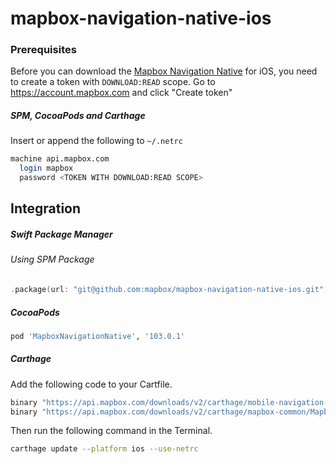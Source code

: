 # mapbox-navigation-native-ios

### Prerequisites

Before you can download the [Mapbox Navigation Native](https://github.com/mapbox/mapbox-navigation-native) for iOS, you need to create a token with `DOWNLOAD:READ` scope.
Go to https://account.mapbox.com and click "Create token"

##### SPM, CocoaPods and Carthage
Insert or append the following to `~/.netrc`

```bash
machine api.mapbox.com
  login mapbox
  password <TOKEN WITH DOWNLOAD:READ SCOPE>
```

## Integration

##### Swift Package Manager

###### Using SPM Package

```swift
.package(url: "git@github.com:mapbox/mapbox-navigation-native-ios.git", from: "103.0.1"),
```

##### CocoaPods

```ruby
pod 'MapboxNavigationNative', '103.0.1'
```

##### Carthage

Add the following code to your Cartfile.

```bash
binary "https://api.mapbox.com/downloads/v2/carthage/mobile-navigation-native/MapboxNavigationNative.json" == 103.0.1
binary "https://api.mapbox.com/downloads/v2/carthage/mapbox-common/MapboxCommon-ios.json" == 22.0.0-beta.1
```

Then run the following command in the Terminal.
```bash
carthage update --platform ios --use-netrc
```
